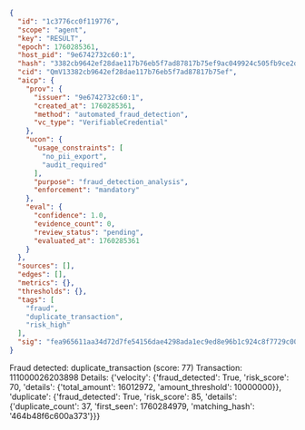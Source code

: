 ```json
{
  "id": "1c3776cc0f119776",
  "scope": "agent",
  "key": "RESULT",
  "epoch": 1760285361,
  "host_pid": "9e6742732c60:1",
  "hash": "3382cb9642ef28dae117b76eb5f7ad87817b75ef9ac049924c505fb9ce2d7268",
  "cid": "QmV13382cb9642ef28dae117b76eb5f7ad87817b75ef",
  "aicp": {
    "prov": {
      "issuer": "9e6742732c60:1",
      "created_at": 1760285361,
      "method": "automated_fraud_detection",
      "vc_type": "VerifiableCredential"
    },
    "ucon": {
      "usage_constraints": [
        "no_pii_export",
        "audit_required"
      ],
      "purpose": "fraud_detection_analysis",
      "enforcement": "mandatory"
    },
    "eval": {
      "confidence": 1.0,
      "evidence_count": 0,
      "review_status": "pending",
      "evaluated_at": 1760285361
    }
  },
  "sources": [],
  "edges": [],
  "metrics": {},
  "thresholds": {},
  "tags": [
    "fraud",
    "duplicate_transaction",
    "risk_high"
  ],
  "sig": "fea965611aa34d72d7fe54156dae4298ada1ec9ed8e96b1c924c8f7729c0046c"
}
```

Fraud detected: duplicate_transaction (score: 77)
Transaction: 111000026203898
Details: {'velocity': {'fraud_detected': True, 'risk_score': 70, 'details': {'total_amount': 16012972, 'amount_threshold': 10000000}}, 'duplicate': {'fraud_detected': True, 'risk_score': 85, 'details': {'duplicate_count': 37, 'first_seen': 1760284979, 'matching_hash': '464b48f6c600a373'}}}